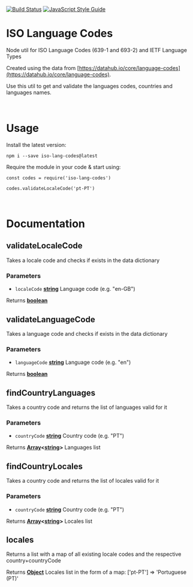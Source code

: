 [![Build Status](https://travis-ci.org/Cloudoki/iso-language-codes.svg?branch=master)](https://travis-ci.org/Cloudoki/iso-language-codes)
[![JavaScript Style Guide](https://img.shields.io/badge/code_style-standard-brightgreen.svg)](https://standardjs.com)


# ISO Language Codes

Node util for ISO Language Codes (639-1 and 693-2) and IETF Language Types

Created using the data from [https://datahub.io/core/language-codes](https://datahub.io/core/language-codes).

Use this util to get and validate the languages codes, countries and languages names.

<br/>

# Usage
Install the latest version:

`npm i --save iso-lang-codes@latest`

Require the module in your code & start using:

`const codes = require('iso-lang-codes')`

`codes.validateLocaleCode('pt-PT')`


<br />

# Documentation

## validateLocaleCode

Takes a locale code and checks if exists in the data dictionary

### Parameters

-   `localeCode` **[string][1]** Language code (e.g. "en-GB")

Returns **[boolean][2]**

## validateLanguageCode

Takes a language code and checks if exists in the data dictionary

### Parameters

-   `languageCode` **[string][1]** Language code (e.g. "en")

Returns **[boolean][2]**

## findCountryLanguages

Takes a country code and returns the list of languages valid for it

### Parameters

-   `countryCode` **[string][1]** Country code (e.g. "PT")

Returns **[Array][3]&lt;[string][1]>** Languages list

## findCountryLocales

Takes a country code and returns the list of locales valid for it

### Parameters

-   `countryCode` **[string][1]** Country code (e.g. "PT")

Returns **[Array][3]&lt;[string][1]>** Locales list

## locales

Returns a list with a map of all existing locale codes and the respective country+countryCode

Returns **[Object][4]** Locales list in the form of a map: ['pt-PT'] => 'Portuguese (PT)'

[1]: https://developer.mozilla.org/docs/Web/JavaScript/Reference/Global_Objects/String

[2]: https://developer.mozilla.org/docs/Web/JavaScript/Reference/Global_Objects/Boolean

[3]: https://developer.mozilla.org/docs/Web/JavaScript/Reference/Global_Objects/Array

[4]: https://developer.mozilla.org/docs/Web/JavaScript/Reference/Global_Objects/Object
